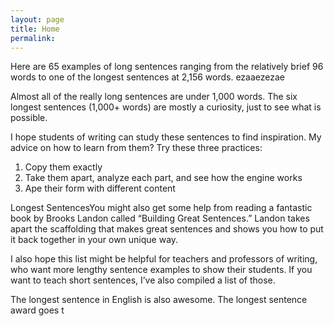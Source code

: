 ```yaml
---
layout: page
title: Home
permalink: 
---
```


 <link rel="shortcut icon" href="/img/logo.png" type="image/png">
 
Here are 65 examples of long sentences ranging from the relatively brief 96 words to one of the longest sentences at 2,156 words.
ezaaezezae

Almost all of the really long sentences are under 1,000 words. The six longest sentences (1,000+ words) are mostly a curiosity, just to see what is possible.

I hope students of writing can study these sentences to find inspiration. My advice on how to learn from them? Try these three practices:

1. Copy them exactly
2. Take them apart, analyze each part, and see how the engine works
3. Ape their form with different content

Longest SentencesYou might also get some help from reading a fantastic book by Brooks Landon called “Building Great Sentences.” Landon takes apart the scaffolding that makes great sentences and shows you how to put it back together in your own unique way.

I also hope this list might be helpful for teachers and professors of writing, who want more lengthy sentence examples to show their students. If you want to teach short sentences, I’ve also compiled a list of those.

The longest sentence in English is also awesome. The longest sentence award goes t
